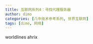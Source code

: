 ```yaml
---
title: 互联网系列4：寻找代理服务器
author: dimo
categories: [八中技术参考系列, 世界互联网]
tags: [dimo, 网络]
---
```


worldlines ahrix